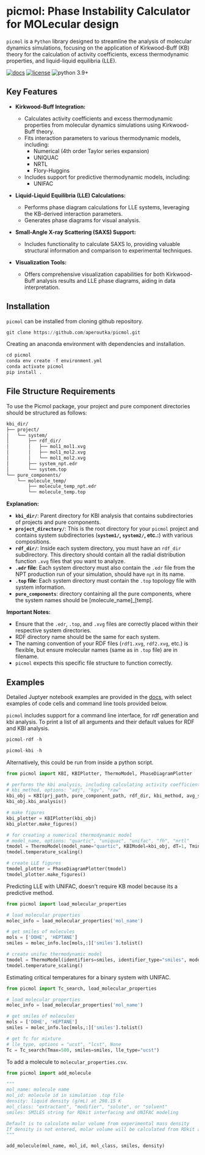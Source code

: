 # picmol: Phase Instability Calculator for MOLecular design

`picmol` is a `Python` library designed to streamline the analysis of molecular dynamics simulations, focusing on the application of Kirkwood-Buff (KB) theory for the calculation of activity coefficients, excess thermodynamic properties, and liquid-liquid equilibria (LLE).

[![docs](http://img.shields.io/badge/docs-latest-brightgreen.svg?style=flat)](https://picmol.readthedocs.io/)
[![license](https://img.shields.io/badge/License-MIT-blue.svg)](https://tldrlegal.com/license/mit-license)
![python 3.9+](https://img.shields.io/badge/Python-3.9%2B-blue)


## Key Features

* **Kirkwood-Buff Integration:**
    * Calculates activity coefficients and excess thermodynamic properties from molecular dynamics simulations using Kirkwood-Buff theory.
    * Fits interaction parameters to various thermodynamic models, including:
        * Numerical (4th order Taylor series expansion)
        * UNIQUAC
        * NRTL
        * Flory-Huggins
    * Includes support for predictive thermodynamic models, including:
        * UNIFAC
      
* **Liquid-Liquid Equilibria (LLE) Calculations:**
    * Performs phase diagram calculations for LLE systems, leveraging the KB-derived interaction parameters.
    * Generates phase diagrams for visual analysis.
      
* **Small-Angle X-ray Scattering (SAXS) Support:**
    * Includes functionality to calculate SAXS Io, providing valuable structural information and comparison to experimental techniques.
      
* **Visualization Tools:**
    * Offers comprehensive visualization capabilities for both Kirkwood-Buff analysis results and LLE phase diagrams, aiding in data interpretation.

## Installation

`picmol` can be installed from cloning github repository.

```python
git clone https://github.com/aperoutka/picmol.git
```

Creating an anaconda environment with dependencies and installation.

```python
cd picmol
conda env create -f environment.yml
conda activate picmol
pip install .
```

## File Structure Requirements

To use the Picmol package, your project and pure component directories should be structured as follows:

```markdown
kbi_dir/
├── project/
│   └── system/
│       ├── rdf_dir/
│       │   ├── mol1_mol1.xvg
│       │   ├── mol1_mol2.xvg
│       │   └── mol1_mol2.xvg
│       ├── system_npt.edr
│       └── system.top
└── pure_components/
    └── molecule_temp/
        ├── molecule_temp_npt.edr
        └── molecule_temp.top
```

**Explanation:**

* **`kbi_dir/`**: Parent directory for KBI analysis that contains subdirectories of projects and pure components.
* **`project_directory/`**: This is the root directory for your `picmol` project and contains system subdirectories (**`system1/`, `system2/`, etc.:**) with various compositions.
* **`rdf_dir/`**: Inside each system directory, you must have an `rdf_dir` subdirectory. This directory should contain all the radial distribution function `.xvg` files that you want to analyze.
* **`.edr` file**: Each system directory must also contain the `.edr` file from the NPT production run of your simulation, should have `npt` in its name.
* **`.top` file**: Each system directory must contain the `.top` topology file with system information.
* **`pure_components`**: directory containing all the pure components, where the system names should be [molecule_name]_[temp].

**Important Notes:**

* Ensure that the `.edr`, `.top`, and `.xvg` files are correctly placed within their respective system directories.
* RDF directory name should be the same for each system.
* The naming convention of your RDF files (`rdf1.xvg`, `rdf2.xvg`, etc.) is flexible, but ensure molecular names (same as in `.top` file) are in filename.
* `picmol` expects this specific file structure to function correctly.

## Examples

Detailed Juptyer notebook examples are provided in the [docs](https://picmol.readthedocs.io/), with select examples of code cells and command line tools provided below.

`picmol` includes support for a command line interface, for rdf generation and kbi analysis. To print a list of all arguments and their default values for RDF and KBI analysis.

```python
picmol-rdf -h
```

```python
picmol-kbi -h
```

Alternatively, this could be run from inside a python script.

```python
from picmol import KBI, KBIPlotter, ThermoModel, PhaseDiagramPlotter

# performs the kbi analysis, including calculating activity coefficients, excess thermodynamic properties, and fitting thermodyanmic model interaction parameters.
# kbi_method, options: "adj", "kgv", "raw"
kbi_obj = KBI(prj_path, pure_component_path, rdf_dir, kbi_method, avg_start_time, avg_end_time, kbi_fig_dirname)
kbi_obj.kbi_analysis()

# make figures
kbi_plotter = KBIPlotter(kbi_obj)
kbi_plotter.make_figures()

# for creating a numerical thermodynamic model
# model_name, options: "quartic", "uniquac", "unifac", "fh", "nrtl"
tmodel = ThermoModel(model_name="quartic", KBIModel=kbi_obj, dT=1, Tmin=200, Tmax=400)
tmodel.temperature_scaling()

# create LLE figures
tmodel_plotter = PhaseDiagramPlotter(tmodel)
tmodel_plotter.make_figures()
```

Predicting LLE with UNIFAC, doesn't require KB model because its a predictive method. 

```python
from picmol import load_molecular_properties

# load molecular properties
molec_info = load_molecular_properties('mol_name')

# get smiles of molecules
mols = ['DOHE', 'HEPTANE']
smiles = molec_info.loc[mols,:]['smiles'].tolist()

# create unifac thermodynamic model
tmodel = ThermoModel(identifiers=smiles, identifier_type="smiles", model_name="unifac", unif_version="unifac", dT=5, Tmin=200, Tmax=400)
tmodel.temperature_scaling()
```

Estimating critical temperatures for a binary system with UNIFAC.

```python
from picmol import Tc_search, load_molecular_properties

# load molecular properties
molec_info = load_molecular_properties('mol_name')

# get smiles of molecules
mols = ['DOHE', 'HEPTANE']
smiles = molec_info.loc[mols,:]['smiles'].tolist()

# get Tc for mixture
# lle_type, options = "ucst", "lcst", None
Tc = Tc_search(Tmax=500, smiles=smiles, lle_type="ucst")
```

To add a molecule to `molecular_properties.csv`.

```python
from picmol import add_molecule

"""
mol_name: molecule name
mol_id: molecule id in simulation .top file
density: liquid density (g/mL) at 298.15 K
mol_class: "extractant", "modifier", "solute", or "solvent"
smiles: SMILES string for RDkit interfacing and UNIFAC modeling

Default is to calculate molar volume from experimental mass density
If density is not entered, molar volume will be calculated from RDkit and the mass density will be calculated from molar volume
"""

add_molecule(mol_name, mol_id, mol_class, smiles, density)
```







